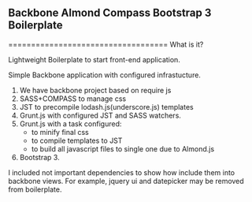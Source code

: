 ##  Backbone Almond Compass Bootstrap 3 Boilerplate
===================================
What is it?

Lightweight Boilerplate to start front-end application.

Simple Backbone application with configured infrastucture.

1. We have backbone project based on require js
2. SASS+COMPASS to manage css
3. JST to precompile lodash.js(underscore.js) templates
4. Grunt.js with configured JST and SASS watchers.
5. Grunt.js with a task configured:
	- to minify final css 
    - to compile templates to JST 
    - to build all javascript files to single one due to Almond.js 
6. Bootstrap 3.
    
I included not important dependencies to show how include them into backbone views.
For example, jquery ui and datepicker may be removed from boilerplate.
